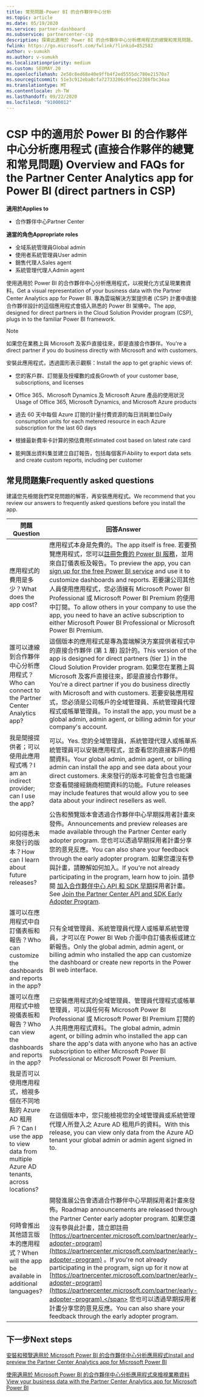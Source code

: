 ```yaml
---
title: 常見問題-Power BI 的合作夥伴中心分析
ms.topic: article
ms.date: 05/19/2020
ms.service: partner-dashboard
ms.subservice: partnercenter-csp
description: 探索此適用於 Power BI 的合作夥伴中心分析應用程式的總覽和常見問題。
fwlink: https://go.microsoft.com/fwlink/?linkid=852582
author: v-sumukh
ms.author: v-sumukh
ms.localizationpriority: medium
ms.custom: SEOMAY.20
ms.openlocfilehash: 2e58c8ed68e40e9ffb4f2ed5555dc780e21570a7
ms.sourcegitcommit: 51e3c912eba8cfa72733206c0fee22386fbc34aa
ms.translationtype: MT
ms.contentlocale: zh-TW
ms.lasthandoff: 09/22/2020
ms.locfileid: "91000012"
---
```

# <a name="overview-and-faqs-for-the-partner-center-analytics-app-for-power-bi-direct-partners-in-csp"></a><span data-ttu-id="b7415-103">CSP 中的適用於 Power BI 的合作夥伴中心分析應用程式 (直接合作夥伴的總覽和常見問題) </span><span class="sxs-lookup"><span data-stu-id="b7415-103">Overview and FAQs for the Partner Center Analytics app for Power BI (direct partners in CSP)</span></span>

<span data-ttu-id="b7415-104">**適用於**</span><span class="sxs-lookup"><span data-stu-id="b7415-104">**Applies to**</span></span>

- <span data-ttu-id="b7415-105">合作夥伴中心</span><span class="sxs-lookup"><span data-stu-id="b7415-105">Partner Center</span></span>

<span data-ttu-id="b7415-106">**適當的角色**</span><span class="sxs-lookup"><span data-stu-id="b7415-106">**Appropriate roles**</span></span>

- <span data-ttu-id="b7415-107">全域系統管理員</span><span class="sxs-lookup"><span data-stu-id="b7415-107">Global admin</span></span>
- <span data-ttu-id="b7415-108">使用者系統管理員</span><span class="sxs-lookup"><span data-stu-id="b7415-108">User admin</span></span>
- <span data-ttu-id="b7415-109">銷售代理人</span><span class="sxs-lookup"><span data-stu-id="b7415-109">Sales agent</span></span>
- <span data-ttu-id="b7415-110">系統管理代理人</span><span class="sxs-lookup"><span data-stu-id="b7415-110">Admin agent</span></span>

<span data-ttu-id="b7415-111">使用適用於 Power BI 的合作夥伴中心分析應用程式，以視覺化方式呈現業務資料。</span><span class="sxs-lookup"><span data-stu-id="b7415-111">Get a visual representation of your business data with the Partner Center Analytics app for Power BI.</span></span> <span data-ttu-id="b7415-112">專為雲端解決方案提供者 (CSP) 計畫中直接合作夥伴設計的這個應用程式會插入熟悉的 Power BI 架構中。</span><span class="sxs-lookup"><span data-stu-id="b7415-112">The app, designed for direct partners in the Cloud Solution Provider program (CSP), plugs in to the familiar Power BI framework.</span></span>

> [!NOTE]  
> <span data-ttu-id="b7415-113">如果您在業務上與 Microsoft 及客戶直接往來，即是直接合作夥伴。</span><span class="sxs-lookup"><span data-stu-id="b7415-113">You're a direct partner if you do business directly with Microsoft and with customers.</span></span>

<span data-ttu-id="b7415-114">安裝此應用程式，透過圖形表示觀察：</span><span class="sxs-lookup"><span data-stu-id="b7415-114">Install the app to get graphic views of:</span></span>

- <span data-ttu-id="b7415-115">您的客戶群、訂閱量及授權數的成長</span><span class="sxs-lookup"><span data-stu-id="b7415-115">Growth of your customer base, subscriptions, and licenses</span></span>

- <span data-ttu-id="b7415-116">Office 365、Microsoft Dynamics 及 Microsoft Azure 產品的使用狀況</span><span class="sxs-lookup"><span data-stu-id="b7415-116">Usage of Office 365, Microsoft Dynamics, and Microsoft Azure products</span></span>

- <span data-ttu-id="b7415-117">過去 60 天中每個 Azure 訂閱的計量付費資源的每日消耗單位</span><span class="sxs-lookup"><span data-stu-id="b7415-117">Daily consumption units for each metered resource in each Azure subscription for the last 60 days</span></span>

- <span data-ttu-id="b7415-118">根據最新費率卡計算的預估費用</span><span class="sxs-lookup"><span data-stu-id="b7415-118">Estimated cost based on latest rate card</span></span>

- <span data-ttu-id="b7415-119">能夠匯出資料集並建立自訂報告，包括每個客戶</span><span class="sxs-lookup"><span data-stu-id="b7415-119">Ability to export data sets and create custom reports, including per customer</span></span>

## <a name="frequently-asked-questions"></a><span data-ttu-id="b7415-120">常見問題集</span><span class="sxs-lookup"><span data-stu-id="b7415-120">Frequently asked questions</span></span>

<span data-ttu-id="b7415-121">建議您先檢閱我們常見問題的解答，再安裝應用程式。</span><span class="sxs-lookup"><span data-stu-id="b7415-121">We recommend that you review our answers to frequently asked questions before you install the app.</span></span>

| <span data-ttu-id="b7415-122">**問題**</span><span class="sxs-lookup"><span data-stu-id="b7415-122">**Question**</span></span> | <span data-ttu-id="b7415-123">**回答**</span><span class="sxs-lookup"><span data-stu-id="b7415-123">**Answer**</span></span> |
| --- | ---------- |
| <span data-ttu-id="b7415-124">應用程式的費用是多少？</span><span class="sxs-lookup"><span data-stu-id="b7415-124">What does the app cost?</span></span> | <span data-ttu-id="b7415-125">應用程式本身是免費的。</span><span class="sxs-lookup"><span data-stu-id="b7415-125">The app itself is free.</span></span> <span data-ttu-id="b7415-126">若要預覽應用程式，您可以[註冊免費的 Power BI 服務](https://go.microsoft.com/fwlink/p/?linkid=845347)，並用來自訂儀表板及報告。</span><span class="sxs-lookup"><span data-stu-id="b7415-126">To preview the app, you can [sign up for the free Power BI service](https://go.microsoft.com/fwlink/p/?linkid=845347) and use it to customize dashboards and reports.</span></span> <span data-ttu-id="b7415-127">若要讓公司其他人員使用應用程式，您必須擁有 Microsoft Power BI Professional 或 Microsoft Power BI Premium 的使用中訂閱。</span><span class="sxs-lookup"><span data-stu-id="b7415-127">To allow others in your company to use the app, you need to have an active subscription to either Microsoft Power BI Professional or Microsoft Power BI Premium.</span></span> |
| <span data-ttu-id="b7415-128">誰可以連線到合作夥伴中心分析應用程式？</span><span class="sxs-lookup"><span data-stu-id="b7415-128">Who can connect to the Partner Center Analytics app?</span></span> | <span data-ttu-id="b7415-129">這個版本的應用程式是專為雲端解決方案提供者程式中的直接合作夥伴 (第 1 層) 設計的。</span><span class="sxs-lookup"><span data-stu-id="b7415-129">This version of the app is designed for direct partners (tier 1) in the Cloud Solution Provider program.</span></span> <span data-ttu-id="b7415-130">如果您在業務上與 Microsoft 及客戶直接往來，即是直接合作夥伴。</span><span class="sxs-lookup"><span data-stu-id="b7415-130">You're a direct partner if you do business directly with Microsoft and with customers.</span></span> <span data-ttu-id="b7415-131">若要安裝應用程式，您必須是公司帳戶的全域管理員、系統管理員代理程式或帳單管理員。</span><span class="sxs-lookup"><span data-stu-id="b7415-131">To install the app, you must be a global admin, admin agent, or billing admin for your company's account.</span></span> |
| <span data-ttu-id="b7415-132">我是間接提供者；可以使用此應用程式嗎？</span><span class="sxs-lookup"><span data-stu-id="b7415-132">I am an indirect provider; can I use the app?</span></span> | <span data-ttu-id="b7415-133">可以。</span><span class="sxs-lookup"><span data-stu-id="b7415-133">Yes.</span></span> <span data-ttu-id="b7415-134">您的全域管理員，系統管理代理人或帳單系統管理員可以安裝應用程式，並查看您的直接客戶的相關資料。</span><span class="sxs-lookup"><span data-stu-id="b7415-134">Your global admin, admin agent, or billing admin can install the app and see data about your direct customers.</span></span> <span data-ttu-id="b7415-135">未來發行的版本可能會包含也能讓您查看間接經銷商相關資料的功能。</span><span class="sxs-lookup"><span data-stu-id="b7415-135">Future releases may include features that would allow you to see data about your indirect resellers as well.</span></span> |
| <span data-ttu-id="b7415-136">如何得悉未來發行的版本？</span><span class="sxs-lookup"><span data-stu-id="b7415-136">How can I learn about future releases?</span></span> | <span data-ttu-id="b7415-137">公告和預覽版本會透過合作夥伴中心早期採用者計畫來發佈。</span><span class="sxs-lookup"><span data-stu-id="b7415-137">Announcements and preview releases are made available through the Partner Center early adopter program.</span></span> <span data-ttu-id="b7415-138">您也可以透過早期採用者計畫分享您的意見反應。</span><span class="sxs-lookup"><span data-stu-id="b7415-138">You can also share your feedback through the early adopter program.</span></span> <span data-ttu-id="b7415-139">如果您還沒有參與計畫，請瞭解如何加入。</span><span class="sxs-lookup"><span data-stu-id="b7415-139">If you're not already participating in the program, learn how to join.</span></span> <span data-ttu-id="b7415-140">請參閱 [加入合作夥伴中心 API 和 SDK 早期](/partner-center/develop/early-adopter-program)採用者計畫。</span><span class="sxs-lookup"><span data-stu-id="b7415-140">See [Join the Partner Center API and SDK Early Adopter Program](/partner-center/develop/early-adopter-program).</span></span>  |
| <span data-ttu-id="b7415-141">誰可以在應用程式中自訂儀表板和報告？</span><span class="sxs-lookup"><span data-stu-id="b7415-141">Who can customize the dashboards and reports in the app?</span></span> | <span data-ttu-id="b7415-142">只有全域管理員、系統管理員代理人或帳單系統管理員，才可以在 Power BI Web 介面中自訂儀表板或建立新報告。</span><span class="sxs-lookup"><span data-stu-id="b7415-142">Only the global admin, admin agent, or billing admin who installed the app can customize the dashboard or create new reports in the Power BI web interface.</span></span> |
| <span data-ttu-id="b7415-143">誰可以在應用程式中檢視儀表板和報告？</span><span class="sxs-lookup"><span data-stu-id="b7415-143">Who can view the dashboards and reports in the app?</span></span> | <span data-ttu-id="b7415-144">已安裝應用程式的全域管理員、管理員代理程式或帳單管理員，可以與任何有 Microsoft Power BI Professional 或 Microsoft Power BI Premium 訂閱的人共用應用程式資料。</span><span class="sxs-lookup"><span data-stu-id="b7415-144">The global admin, admin agent, or billing admin who installed the app can share the app's data with anyone who has an active subscription to either Microsoft Power BI Professional or Microsoft Power BI Premium.</span></span> |
| <span data-ttu-id="b7415-145">我是否可以使用應用程式，檢視多個在不同地點的 Azure AD 租用戶？</span><span class="sxs-lookup"><span data-stu-id="b7415-145">Can I use the app to view data from multiple Azure AD tenants, across locations?</span></span> | <span data-ttu-id="b7415-146">在這個版本中，您只能檢視您的全域管理員或系統管理代理人所登入之 Azure AD 租用戶的資料。</span><span class="sxs-lookup"><span data-stu-id="b7415-146">With this release, you can view only data from the Azure AD tenant your global admin or admin agent signed in to.</span></span> | 
| <span data-ttu-id="b7415-147">何時會推出其他語言版本的應用程式？</span><span class="sxs-lookup"><span data-stu-id="b7415-147">When will the app be available in additional languages?</span></span> | <span data-ttu-id="b7415-148">開發進展公告會透過合作夥伴中心早期採用者計畫來發佈。</span><span class="sxs-lookup"><span data-stu-id="b7415-148">Roadmap announcements are released through the Partner Center early adopter program.</span></span> <span data-ttu-id="b7415-149">如果您還沒有參與此計畫，請立即註冊 [https://partnercenter.microsoft.com/partner/early-adopter-program](https://partnercenter.microsoft.com/partner/early-adopter-program) 。</span><span class="sxs-lookup"><span data-stu-id="b7415-149">If you're not already participating in the program, sign up for it now at [https://partnercenter.microsoft.com/partner/early-adopter-program](https://partnercenter.microsoft.com/partner/early-adopter-program).</span></span> <span data-ttu-id="b7415-150">您也可以透過早期採用者計畫分享您的意見反應。</span><span class="sxs-lookup"><span data-stu-id="b7415-150">You can also share your feedback through the early adopter program.</span></span> | 



## <a name="next-steps"></a><span data-ttu-id="b7415-151">下一步</span><span class="sxs-lookup"><span data-stu-id="b7415-151">Next steps</span></span>

[<span data-ttu-id="b7415-152">安裝和預覽適用於 Microsoft Power BI 的合作夥伴中心分析應用程式</span><span class="sxs-lookup"><span data-stu-id="b7415-152">Install and preview the Partner Center Analytics app for Microsoft Power BI</span></span>](power-bi-app-for-direct-partners-install.md)

[<span data-ttu-id="b7415-153">使用適用於 Microsoft Power BI 的合作夥伴中心分析應用程式來檢視業務資料</span><span class="sxs-lookup"><span data-stu-id="b7415-153">View your business data with the Partner Center Analytics app for Microsoft Power BI</span></span>](power-bi-app-for-direct-partners-use.md)